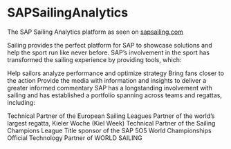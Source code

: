 # SAPSailingAnalytics
The SAP Sailing Analytics platform as seen on [sapsailing.com](https://sapsailing.com)

Sailing provides the perfect platform for SAP to showcase solutions and help the sport run like never before. SAP’s involvement in the sport has transformed the sailing experience by providing tools, which:

Help sailors analyze performance and optimize strategy
Bring fans closer to the action
Provide the media with information and insights to deliver a greater informed commentary
SAP has a longstanding involvement with sailing and has established a portfolio spanning across teams and regattas, including:

Technical Partner of the European Sailing Leagues
Partner of the world’s largest regatta, Kieler Woche (Kiel Week)
Technical Partner of the Sailing Champions League
Title sponsor of the SAP 5O5 World Championships
Official Technology Partner of WORLD SAILING
